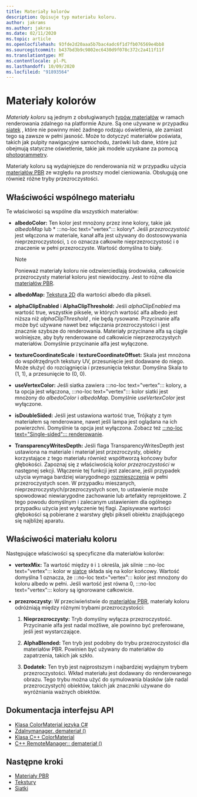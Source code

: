 ```yaml
---
title: Materiały kolorów
description: Opisuje typ materiału koloru.
author: jakrams
ms.author: jakras
ms.date: 02/11/2020
ms.topic: article
ms.openlocfilehash: 93fde2d20aaa5b7bac4adc6f1d7fb076569e4bb8
ms.sourcegitcommit: b437bd3b9c9802ec6430d9f078c372c2a411f11f
ms.translationtype: MT
ms.contentlocale: pl-PL
ms.lasthandoff: 10/09/2020
ms.locfileid: "91893564"
---
```

# <a name="color-materials"></a>Materiały kolorów

*Materiały koloru* są jednym z obsługiwanych [typów materiałów](../../concepts/materials.md) w ramach renderowania zdalnego na platformie Azure. Są one używane w przypadku [siatek](../../concepts/meshes.md) , które nie powinny mieć żadnego rodzaju oświetlenia, ale zamiast tego są zawsze w pełni jasność. Może to dotyczyć materiałów poświata, takich jak pulpity nawigacyjne samochodu, żarówki lub dane, które już obejmują statyczne oświetlenie, takie jak modele uzyskane za pomocą [photogrammetry](https://en.wikipedia.org/wiki/Photogrammetry).

Materiały koloru są wydajniejsze do renderowania niż w przypadku użycia [materiałów PBR](pbr-materials.md) ze względu na prostszy model cieniowania. Obsługują one również różne tryby przezroczystości.

## <a name="common-material-properties"></a>Właściwości wspólnego materiału

Te właściwości są wspólne dla wszystkich materiałów:

* **albedoColor:** Ten kolor jest mnożony przez inne kolory, takie jak *albedoMap* lub * :::no-loc text="vertex"::: kolory*. Jeśli *przezroczystość* jest włączona w materiale, kanał alfa jest używany do dostosowywania nieprzezroczystości, `1` co oznacza całkowite nieprzezroczystość i `0` znaczenie w pełni przezroczyste. Wartość domyślna to biały.

  > [!NOTE]
  > Ponieważ materiały koloru nie odzwierciedlają środowiska, całkowicie przezroczysty materiał koloru jest niewidoczny. Jest to różne dla [materiałów PBR](pbr-materials.md).

* **albedoMap:** [Tekstura 2D](../../concepts/textures.md) dla wartości albedo dla pikseli.

* **alphaClipEnabled** i **AlphaClipThreshold:** Jeśli *alphaClipEnabled* ma wartość true, wszystkie piksele, w których wartość alfa albedo jest niższa niż *alphaClipThreshold* , nie będą rysowane. Przycinanie alfa może być używane nawet bez włączania przezroczystości i jest znacznie szybsze do renderowania. Materiały przycinane alfa są ciągle wolniejsze, aby były renderowane od całkowicie nieprzezroczystych materiałów. Domyślnie przycinanie alfa jest wyłączone.

* **textureCoordinateScale** i **textureCoordinateOffset:** Skala jest mnożona do współrzędnych tekstury UV, przesunięcie jest dodawane do niego. Może służyć do rozciągnięcia i przesunięcia tekstur. Domyślna Skala to (1, 1), a przesunięcie to (0, 0).

* **useVertexColor:** Jeśli siatka zawiera :::no-loc text="vertex"::: kolory, a ta opcja jest włączona, :::no-loc text="vertex"::: kolor siatki jest mnożony do *albedoColor* i *albedoMap*. Domyślnie *useVertexColor* jest wyłączone.

* **isDoubleSided:** Jeśli jest ustawiona wartość true, Trójkąty z tym materiałem są renderowane, nawet jeśli lampa jest oglądana na ich powierzchni. Domyślnie ta opcja jest wyłączona. Zobacz też [ :::no-loc text="Single-sided"::: renderowanie](single-sided-rendering.md).

* **TransparencyWritesDepth:** Jeśli flaga TransparencyWritesDepth jest ustawiona na materiale i materiał jest przezroczysty, obiekty korzystające z tego materiału również współtworzą końcowy bufor głębokości. Zapoznaj się z właściwością kolor *przezroczystości* w następnej sekcji. Włączenie tej funkcji jest zalecane, jeśli przypadek użycia wymaga bardziej wiarygodnego [rozmieszczenia](late-stage-reprojection.md) w pełni przezroczystych scen. W przypadku mieszanych, nieprzezroczystych/przezroczystych scen, to ustawienie może spowodować niewiarygodne zachowanie lub artefakty reprojektowe. Z tego powodu domyślnym i zalecanym ustawieniem dla ogólnego przypadku użycia jest wyłączenie tej flagi. Zapisywane wartości głębokości są pobierane z warstwy głębi pikseli obiektu znajdującego się najbliżej aparatu.

## <a name="color-material-properties"></a>Właściwości materiału koloru

Następujące właściwości są specyficzne dla materiałów kolorów:

* **vertexMix:** Ta wartość między `0` i `1` określa, jak silnie :::no-loc text="vertex"::: kolor w [siatce](../../concepts/meshes.md) składa się na kolor końcowy. Wartość domyślna 1 oznacza, że :::no-loc text="vertex"::: kolor jest mnożony do koloru albedo w pełni. Jeśli wartość jest równa 0, :::no-loc text="vertex"::: kolory są ignorowane całkowicie.

* **przezroczysty:** W przeciwieństwie do [materiałów PBR](pbr-materials.md), materiały koloru odróżniają między różnymi trybami przezroczystości:

  1. **Nieprzezroczysty:** Tryb domyślny wyłącza przezroczystość. Przycinanie alfa jest nadal możliwe, ale powinno być preferowane, jeśli jest wystarczające.
  
  1. **AlphaBlended:** Ten tryb jest podobny do trybu przezroczystości dla materiałów PBR. Powinien być używany do materiałów do zapatrzenia, takich jak szkło.

  1. **Dodatek:** Ten tryb jest najprostszym i najbardziej wydajnym trybem przezroczystości. Wkład materiału jest dodawany do renderowanego obrazu. Tego trybu można użyć do symulowania blasków (ale nadal przezroczystych) obiektów, takich jak znaczniki używane do wyróżniania ważnych obiektów.

## <a name="api-documentation"></a>Dokumentacja interfejsu API

* [Klasa ColorMaterial języka C#](https://docs.microsoft.com/dotnet/api/microsoft.azure.remoterendering.colormaterial)
* [Zdalnymanager. demateriał ()](https://docs.microsoft.com/dotnet/api/microsoft.azure.remoterendering.remotemanager.creatematerial)
* [Klasa C++ ColorMaterial](https://docs.microsoft.com/cpp/api/remote-rendering/colormaterial)
* [C++ RemoteManager:: demateriał ()](https://docs.microsoft.com/cpp/api/remote-rendering/remotemanager#creatematerial)

## <a name="next-steps"></a>Następne kroki

* [Materiały PBR](pbr-materials.md)
* [Tekstury](../../concepts/textures.md)
* [Siatki](../../concepts/meshes.md)
